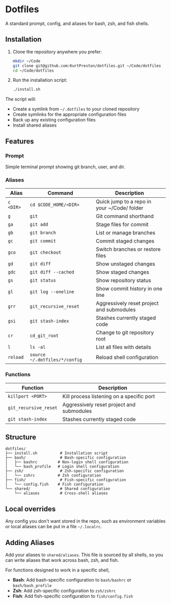 # Dotfiles

A standard prompt, config, and aliases for bash, zsh, and fish shells.

## Installation

1. Clone the repository anywhere you prefer:
   ```bash
   mkdir ~/Code
   git clone git@github.com:KurtPreston/dotfiles.git ~/Code/dotfiles
   cd ~/Code/dotfiles
   ```

2. Run the installation script:
   ```bash
   ./install.sh
   ```

The script will:
- Create a symlink from `~/.dotfiles` to your cloned repository
- Create symlinks for the appropriate configuration files
- Back up any existing configuration files
- Install shared aliases

## Features

### Prompt

Simple terminal prompt showing git branch, user, and dir.

### Aliases

| Alias | Command | Description |
|-------|---------|-------------|
| `c <DIR>` | `cd $CODE_HOME/<DIR>` | Quick jump to a repo in your ~/Code/ folder |
| `g` | `git` | Git command shorthand |
| `ga` | `git add` | Stage files for commit |
| `gb` | `git branch` | List or manage branches |
| `gc` | `git commit` | Commit staged changes |
| `gco` | `git checkout` | Switch branches or restore files |
| `gd` | `git diff` | Show unstaged changes |
| `gdc` | `git diff --cached` | Show staged changes |
| `gs` | `git status` | Show repository status |
| `gl` | `git log --oneline` | Show commit history in one line |
| `grr` | `git_recursive_reset` | Aggressively reset project and submodules |
| `gsi` | `git stash-index` | Stashes currently staged code |
| `cr` | `cd_git_root` | Change to git repository root |
| `l` | `ls -al` | List all files with details |
| `reload` | `source ~/.dotfiles/*/config` | Reload shell configuration |

### Functions

| Function | Description |
|----------|-------------|
| `killport <PORT>` | Kill process listening on a specific port |
| `git_recursive_reset` | Aggressively reset project and submodules |
| `git stash-index` | Stashes currently staged code |

## Structure

```
dotfiles/
├── install.sh          # Installation script
├── bash/               # Bash-specific configuration
│   ├── bashrc         # Non-login shell configuration
│   └── bash_profile   # Login shell configuration
├── zsh/                # Zsh-specific configuration
│   └── zshrc          # Zsh configuration
├── fish/               # Fish-specific configuration
│   └── config.fish    # Fish configuration
└── shared/             # Shared configuration
    └── aliases         # Cross-shell aliases
```

## Local overrides

Any config you don't want stored in the repo, such as environment variables or local aliases can be put in a file `~/.localrc`.

## Adding Aliases

Add your aliases to `shared/aliases`. This file is sourced by all shells, so you can write aliases that work across bash, zsh, and fish.

For functions designed to work in a specific shell,
- **Bash**: Add bash-specific configuration to `bash/bashrc` or `bash/bash_profile`
- **Zsh**: Add zsh-specific configuration to `zsh/zshrc`
- **Fish**: Add fish-specific configuration to `fish/config.fish`